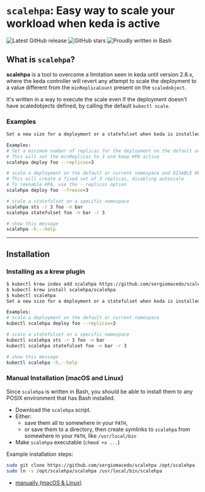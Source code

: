 # `scalehpa`: Easy way to scale your workload when keda is active

![Latest GitHub release](https://img.shields.io/github/release/sergiomacedo/scalehpa.svg)
![GitHub stars](https://img.shields.io/github/stars/sergiomacedo/scalehpa.svg?label=github%20stars)
![Proudly written in Bash](https://img.shields.io/badge/written%20in-bash-ff69b4.svg)

## What is `scalehpa`?

**scalehpa** is a tool to overcome a limitation seen in keda until version 2.8.x, where the keda controller will revert any attempt to scale the deployment to a value different from the `minReplicaCount` present on the `scaledobject`.

It's written in a way to execute the scale even if the deployment doesn't have scaledobjects defined, by calling the default `kubectl scale`.

### Examples

```sh
Set a new size for a deployment or a statefulset when keda is installed.

Examples:
# Set a minimum number of replicas for the deployment on the default or current namespace
# This will set the minReplicas to 3 and keep HPA active
scalehpa deploy foo --replicas=3

# scale a deployment on the default or current namespace and DISABLE HPA
# This will create a fixed set of 3 replicas, disabling autoscale
# To reenable HPA, use the --replicas option
scalehpa deploy foo --freeze=3

# scale a statefulset on a specific namespace
scalehpa sts -r 3 foo -n bar
scalehpa statefulset foo -n bar -r 3

# show this message
scalehpa -h,--help

```
-----
## Installation
### Installing as a krew plugin

```sh
$ kubectl krew index add scalehpa https://github.com/sergiomacedo/scalehpa.git
$ kubectl krew install scalehpa/scalehpa
$ kubectl scalehpa 
Set a new size for a deployment or a statefulset when keda is installed.

Examples:
# scale a deployment on the default or current namespace
kubectl scalehpa deploy foo --replicas=3

# scale a statefulset on a specific namespace
kubectl scalehpa sts -r 3 foo -n bar
kubectl scalehpa statefulset foo -n bar -r 3

# show this message
kubectl scalehpa -h,--help
```


### Manual Installation (macOS and Linux)

Since `scalehpa` is written in Bash, you should be able to install them to any POSIX environment that has Bash installed.

- Download the `scalehpa` script.
- Either:
  - save them all to somewhere in your `PATH`,
  - or save them to a directory, then create symlinks to `scalehpa` from
    somewhere in your `PATH`, like `/usr/local/bin`
- Make `scalehpa` executable (`chmod +x ...`)

Example installation steps:

``` bash
sudo git clone https://github.com/sergiomacedo/scalehpa /opt/scalehpa
sudo ln -s /opt/scalehpa/scalehpa /usr/local/bin/scalehpa
```



- [manually (macOS & Linux)](#manual-installation-macos-and-linux)
